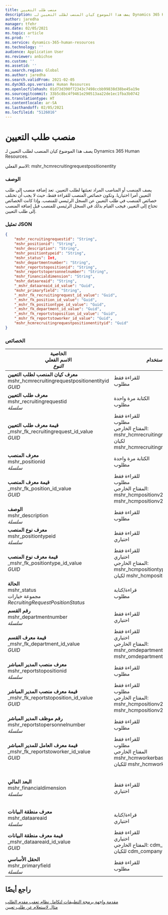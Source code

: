 ```yaml
---
title: منصب طلب التعيين
description: يصف هذا الموضوع كيان المنصب لطلب التعيين لـ Dynamics 365 Human Resources.
author: jaredha
manager: tfehr
ms.date: 02/05/2021
ms.topic: article
ms.prod: ''
ms.service: dynamics-365-human-resources
ms.technology: ''
audience: Application User
ms.reviewer: anbichse
ms.custom: ''
ms.assetid: ''
ms.search.region: Global
ms.author: jaredha
ms.search.validFrom: 2021-02-05
ms.dyn365.ops.version: Human Resources
ms.openlocfilehash: 01d73d390f72343c7498ccbb99838d38be45a19e
ms.sourcegitcommit: 33b5c8bc4f9461e290513aa22de1ec1fba3b0742
ms.translationtype: HT
ms.contentlocale: ar-SA
ms.lasthandoff: 02/05/2021
ms.locfileid: "5126016"
---
```

# <a name="recruiting-request-position"></a>منصب طلب التعيين

يصف هذا الموضوع كيان المنصب لطلب التعيين لـ Dynamics 365 Human Resources.

الاسم الفعلي: mshr_hcmrecruitingrequestpositionentity

### <a name="description"></a>الوصف

يصف المنصب أو المناصب المراد تعبئتها لطلب التعيين. تعد إضافة منصب إلى طلب التعيين أمرا اختياريا. وتكون خصائص المنصب للقراءة فقط، حيث لا يجب أن تختلف خصائص المنصب في طلب التعيين عن السجل الرئيسي للمنصب. وإذا كانت الخصائص تحتاج إلى التغيير، فيجب القيام بذلك في السجل الرئيسي للمنصب قبل إضافة المنصب إلى طلب التعيين.

### <a name="json-representation"></a>تمثيل JSON
```json
{
    "mshr_recruitingrequestid": "String",
    "mshr_positionid": "String",
    "mshr_description": "String",
    "mshr_positiontypeid": "String",
    "mshr_status": Int,
    "mshr_departmentnumber": "String",
    "mshr_reportstopositionid": "String",
    "mshr_reportstopersonnelnumber": "String",
    "mshr_financialdimension": "String",
    "mshr_dataareaid": "String",
    "_mshr_dataareaid_id_value": "Guid",
    "mshr_primaryfield": "String",
    "_mshr_fk_recruitingrequest_id_value": "Guid",
    "_mshr_fk_position_id_value": "Guid",
    "_mshr_fk_positiontype_id_value": "Guid",
    "_mshr_fk_department_id_value": "Guid",
    "_mshr_fk_reportstoposition_id_value": "Guid",
    "_mshr_fk_reportstoworker_id_value": "Guid",
    "mshr_hcmrecruitingrequestpositionentityid": "Guid"
}
```

### <a name="properties"></a>الخصائص

| الخاصية<br>**الاسم الفعلي**<br>**_النوع_** | استخدام | الوصف |
| --- | --- | --- |
| **معرف كيان المنصب لطلب التعيين**<br>mshr_hcmrecruitingrequestpositionentityid<br>*GUID* | للقراءة فقط<br>مطلوب |    المعرف الفريد المنشأ بواسطة النظام لسجل منصب طلب التعيين. |
| **معرف طلب التعيين**<br>mshr_recruitingrequestid<br>*سلسلة* | الكتابة مرة واحدة<br>مطلوب | المعرف الفريد القابل للقراءة من قبل المستخدم لطلب التعيين. |
| **قيمة معرف طلب التعيين**<br>_mshr_fk_recruitingrequest_id_value<br>*GUID* | للقراءة فقط<br>مطلوب<br>المفتاح الخارجي: mshr_hcmrecruitingrequestentityid لكيان mshr_hcmrecruitingrequestentity | المعرف الفريد المنشأ بواسطة النظام لطلب التعيين الذي سيتم تعيين المنصب له. |
| **معرف المنصب**<br>mshr_positionid<br>*سلسلة* | الكتابة مرة واحدة<br>مطلوب | المعرف الفريد القابل للقراءة من قبل المستخدم للمنصب. |
| **قيمة معرف المنصب**<br>_mshr_fk_position_id_value<br>*GUID* | للقراءة فقط<br>مطلوب<br>المفتاح الخارجي: mshr_hcmpositionv2entityid لكيان mshr_hcmpositionv2entity | المعرف الذي تم إنشاؤه بواسطة النظام للمنصب. |
| **‏‏الوصف**<br>mshr_description<br>*سلسلة* | للقراءة فقط<br>مطلوب | وصف المنصب. |
| **معرف نوع المنصب**<br>mshr_positiontypeid<br>*سلسلة* | للقراءة فقط<br>اختياري | المعرف الفريد القابل للقراءة من قبل المستخدم لنوع هذا المنصب. |
| **قيمة معرف نوع المنصب**<br>_mshr_fk_positiontype_id_value<br>*GUID* | للقراءة فقط<br>اختياري<br>المفتاح الخارجي: mshr_hcmpositiontypeentityid لكيان mshr_hcmpositiontypeentity | المعرف الفريد المنشأ بواسطة النظام لنوع هذا المنصب. |
| **الحالة**<br>mshr_status<br>مجموعة خيارات *RecruitingRequestPositionStatus* | قراءة/كتابة<br>مطلوب | حاله المنصب لطلب التعيين. |
| **رقم القسم**<br>mshr_departmentnumber<br>*سلسلة* | للقراءة فقط<br>اختياري<br> | رقم القسم للمنصب. |
| **قيمة معرف القسم**<br>_mshr_fk_department_id_value<br>*GUID* | للقراءة فقط<br>اختياري<br>المفتاح الخارجي: mshr_omdepartmententityid لكيان mshr_omdepartmententity | المعرف الفريد المنشأ بواسطة النظام للقسم الخاص بالمنصب. |
| **معرف منصب المدير المباشر**<br>mshr_reportstopositionid<br>*سلسلة* | للقراءة فقط<br>مطلوب | معرف قابلة للقراءة بواسطة المستخدم للمنصب الذي يتبعه المنصب الجاري تعيينه في التدرج الهرمي للمؤسسة. |
| **قيمة معرف منصب المدير المباشر**<br>_mshr_fk_reportstoposition_id_value<br>*GUID* | للقراءة فقط<br>مطلوب<br>المفتاح الخارجي: mshr_hcmpositionv2entityid لكيان mshr_hcmpositionv2entity | المعرف المنشأ بواسطة النظام للمنصب الذي يتبعه المنصب الجاري تعيينه. |
| **رقم موظف المدير المباشر**<br>mshr_reportstopersonnelnumber<br>*سلسلة* | للقراءة فقط<br>مطلوب | معرف العامل للعامل الذي سيتبعه المرشح الذي تم تعيينه. |
| **قيمة معرف العامل للمدير المباشر**<br>_mshr_fk_reportstoworker_id_value<br>*GUID* | للقراءة فقط<br>مطلوب<br>المفتاح الخارجي mshr_hcmworkerbaseentityid للكيان mshr_hcmworkerbaseentity | معرف منشأ بواسطة النظام للعامل الذي سيتبعه المرشح الذي تم تعيينه. |
| **البعد المالي**<br>mshr_financialdimension<br>*سلسلة* | للقراءة فقط<br>اختياري | البعد المالي (على سبيل المثال، مركز التكلفة) المخصص للمنصب. يتم تعيين البعد المالي لكل منصب لكل كيان قانوني. يمكن الوصول إلى مراكز التكلفة المحددة في الأبعاد من خلال كيان mshr_dimattributeomcostcenterentity. |
| **معرف منطقة البيانات**<br>mshr_dataareaid<br>*سلسلة* | قراءة/كتابة<br>اختياري | يحدد الكيان القانوني (الشركة) الخاصة بمنصب طلب التعيين. |
| **قيمة معرف منطقة البيانات**<br>_mshr_dataareaid_id_value<br>*GUID* | للقراءة فقط<br>اختياري<br>المفتاح الخارجي: cdm_companyid للكيان cdm_company | قيمة GUID منشأة بواسطة النظام لتعرف الكيان القانوني (الشركة) لمنصب طلب التعيين. |
| **الحقل الأساسي**<br>mshr_primaryfield<br>*سلسلة* | للقراءة فقط<br>مطلوب | سلسلة متصلة من قيمة طلب التعيين ومعرف المنصب كأسلوب آخر لتعريف السجل بشكل فريد. |

## <a name="see-also"></a>راجع أيضًا

[مقدمة واجهة برمجة التطبيقات لتكامل نظام تعقب مقدم الطلب](hr-admin-integration-ats-api-introduction.md)<br>
[مثال لاستعلام عن طلب تعيين](hr-admin-integration-ats-api-recruiting-request-example-query.md)

